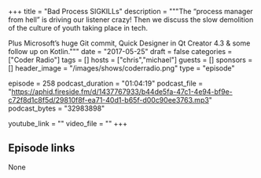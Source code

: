 +++
title = "Bad Process SIGKILLs"
description = """The “process manager from hell” is driving our listener crazy! Then we discuss the slow demolition of the culture of youth taking place in tech.
 
Plus Microsoft’s huge Git commit, Quick Designer in Qt Creator 4.3 & some follow up on Kotlin."""
date = "2017-05-25"
draft = false
categories = ["Coder Radio"]
tags = []
hosts = ["chris","michael"]
guests = []
sponsors = []
header_image = "/images/shows/coderradio.png"
type = "episode"

episode = 258
podcast_duration = "01:04:19"
podcast_file = "https://aphid.fireside.fm/d/1437767933/b44de5fa-47c1-4e94-bf9e-c72f8d1c8f5d/29810f8f-ea71-40d1-b65f-d00c90ee3763.mp3"
podcast_bytes = "32983898"

youtube_link = ""
video_file = ""
+++

## Episode links

None

